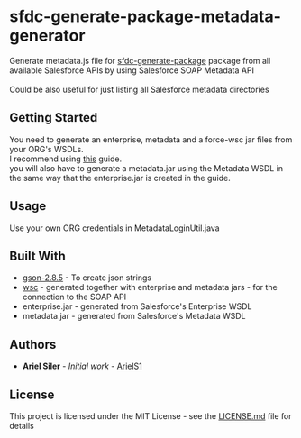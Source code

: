 # sfdc-generate-package-metadata-generator

Generate metadata.js file for [sfdc-generate-package](https://github.com/scolladon/sfdc-generate-package) package from all available Salesforce APIs by using Salesforce SOAP Metadata API<br /><br />
Could be also useful for just listing all Salesforce metadata directories

## Getting Started

You need to generate an enterprise, metadata and a force-wsc jar files from your ORG's WSDLs.<br />
I recommend using [this](http://www.asagarwal.com/step-by-step-guide-to-get-started-with-salesforce-soap-api-using-java/) guide.<br />
you will also have to generate a metadata.jar using the Metadata WSDL in the same way that the enterprise.jar is created in the guide.

## Usage

Use your own ORG credentials in MetadataLoginUtil.java

## Built With

* [gson-2.8.5](https://github.com/google/gson) - To create json strings
* [wsc](https://github.com/forcedotcom/wsc) - generated together with enterprise and metadata jars - for the connection to the SOAP API
* enterprise.jar - generated from Salesforce's Enterprise WSDL
* metadata.jar - generated from Salesforce's Metadata WSDL

## Authors

* **Ariel Siler** - *Initial work* - [ArielS1](https://github.com/ArielS1)

## License

This project is licensed under the MIT License - see the [LICENSE.md](LICENSE.md) file for details

